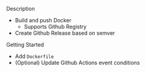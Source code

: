 Description
* Build and push Docker
  * Supports Github Registry
* Create Github Release based on semver

Getting Started
* Add `Dockerfile`
* (Optional) Update Github Actions event conditions

